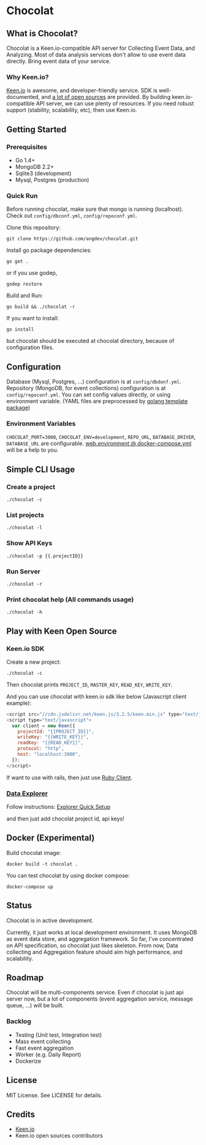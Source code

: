 Chocolat
========

## What is Chocolat?

Chocolat is a Keen.io-compatible API server for Collecting Event Data, and Analyzing. Most of data analysis services don't allow to use event data directly. Bring event data of your service.

### Why Keen.io?

[Keen.io](https://keen.io/) is awesome, and developer-friendly service. SDK is well-documented, and [a lot of open sources](https://github.com/keen) are provided. By building keen.io-compatible API server, we can use plenty of resources. If you need robust support (stability, scalability, etc), then use Keen.io.

## Getting Started

### Prerequisites

* Go 1.4+
* MongoDB 2.2+
* Sqlite3 (development)
* Mysql, Postgres (production)

### Quick Run

Before running chocolat, make sure that mongo is running (localhost). Check out `config/dbconf.yml`, `config/repoconf.yml`.

Clone this repository:

    git clone https://github.com/angdev/chocolat.git

Install go package dependencies:

    go get .

or if you use godep,

    godep restore

Build and Run:

    go build && ./chocolat -r

If you want to install:

    go install

but chocolat should be executed at chocolat directory, because of configuration files.

## Configuration

Database (Mysql, Postgres, ...) configuration is at `config/dbdonf.yml`. Repository (MongoDB, for event collections) configuration is at `config/repoconf.yml`. You can set config values directly, or using environment variable. (YAML files are preprocessed by [golang template package](http://golang.org/pkg/text/template/))

### Environment Variables

`CHOCOLAT_PORT=3000`, `CHOCOLAT_ENV=development`, `REPO_URL`, `DATABASE_DRIVER`, `DATABASE_URL` are configurable. [web.environment @ docker-compose.yml](https://github.com/angdev/chocolat/blob/develop/docker-compose.yml#L9) will be a help to you.

## Simple CLI Usage

### Create a project

    ./chocolat -c

### List projects

    ./chocolat -l

### Show API Keys

    ./chocolat -p {{.projectID}}

### Run Server

    ./chocolat -r

### Print chocolat help (All commands usage)

    ./chocolat -h

## Play with Keen Open Source

### Keen.io SDK

Create a new project:

    ./chocolat -c

Then chocolat prints `PROJECT_ID`, `MASTER_KEY`, `READ_KEY`, `WRITE_KEY`.

And you can use chocolat with keen.io sdk like below (Javascript client example):

```javascript
<script src="//cdn.jsdelivr.net/keen.js/3.2.5/keen.min.js" type="text/javascript"></script>
<script type="text/javascript">
  var client = new Keen({
    projectId: "{{PROJECT_ID}}",
    writeKey: "{{WRITE_KEY}}",
    readKey: "{{READ_KEY}}",
    protocol: "http",
    host: "localhost:3000",
  });
</script>
```

If want to use with rails, then just use [Ruby Client](https://github.com/keenlabs/keen-gem).

### [Data Explorer](https://github.com/keen/explorer)

Follow instructions: [Explorer Quick Setup](https://github.com/keen/explorer#tldr)

and then just add chocolat project id, api keys!

## Docker (Experimental)

Build chocolat image:

    docker build -t chocolat .

You can test chocolat by using docker compose:

    docker-compose up

## Status

Chocolat is in active development.

Currently, it just works at local development environment. It uses MongoDB as event data store, and aggregation framework. So far, I've concentrated on API specification, so chocolat just likes skeleton. From now, Data collecting and Aggregation feature should aim high performance, and scalability.

## Roadmap

Chocolat will be multi-components service. Even if chocolat is just api server now, but a lot of components (event aggregation service, message queue, ...) will be built.

### Backlog

* Testing (Unit test, Integration test)
* Mass event collecting
* Fast event aggregation
* Worker (e.g. Daily Report)
* Dockerize

## License

MIT License. See LICENSE for details.

## Credits

* [Keen.io](https://keen.io/)
* Keen.io open sources contributors
